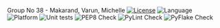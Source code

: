 Group No 38 - Makarand, Varun, Michelle
[![License](https://img.shields.io/badge/License-Apache_2.0-blue.svg)](https://opensource.org/licenses/Apache-2.0)
![Language](https://img.shields.io/badge/Python-FFD43B?style=for-the-badge&logo=python&logoColor=blue)
![Platform](https://img.shields.io/badge/Linux-FCC624?style=for-the-badge&logo=linux&logoColor=black)
![Unit tests](https://github.com/GradHackersGuild/se-homework-2/actions/workflows/unit-test-cases.yml/badge.svg)
![PEP8 Check](https://github.com/GradHackersGuild/se-homework-2/actions/workflows/autopep.yml/badge.svg)
![PyLint Check](https://github.com/GradHackersGuild/se-homework-2/actions/workflows/pylint.yml/badge.svg)
![PyFlake Check](https://github.com/GradHackersGuild/se-homework-2/actions/workflows/pyflake.yml/badge.svg)
